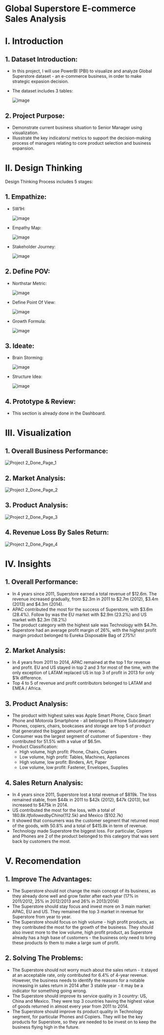 # Global Superstore E-commerce Sales Analysis
# I. Introduction
## 1. Dataset Introduction:
- In this project, I will use PowerBI (PBI) to visualize and analyze Global Superstore dataset - an e-commerce business, in order to make strategic expasion decision.
- The dataset includes 3 tables:

  ![image](https://github.com/user-attachments/assets/acf8ac71-d8c1-4dce-99fa-e7754106b89e)
## 2. Project Purpose:
- Demonstrate current business situation to Senior Manager using visualization.
- Illusstrate the key indicators/ metrics to support the decision-making process of managers relating to core product selection and business expansion.
# II. Design Thinking
Design Thinking Process includes 5 stages:
## 1. Empathize:
- 5W1H:

  ![image](https://github.com/user-attachments/assets/dd34420a-7efc-47af-aa3a-70ddeea62bca)
- Empathy Map:

  ![image](https://github.com/user-attachments/assets/f593b90d-6939-438a-ae3d-5510d7afb0eb)
- Stakeholder Journey:

  ![image](https://github.com/user-attachments/assets/dd99281d-04ee-4b2c-9919-dd6681a14baa)
## 2. Define POV:
- Northstar Metric:

  ![image](https://github.com/user-attachments/assets/f0f08377-e647-4cb9-bcec-48734de20023)
- Define Point Of View:

  ![image](https://github.com/user-attachments/assets/5009dc04-9a0e-4181-b8c8-356de487df1f)
- Growth Formula:

  ![image](https://github.com/user-attachments/assets/ec960ff4-fa25-4287-965c-001481b47725)
## 3. Ideate:
- Brain Storming:

  ![image](https://github.com/user-attachments/assets/5a2729ad-037b-4c66-ab43-91b7ce227149)
- Structure Idea:

  ![image](https://github.com/user-attachments/assets/37e6dc61-610a-4e69-930e-cff7b067b808)
## 4. Prototype & Review:
- This section is already done in the Dashboard.
# III. Visualization
## 1. Overall Business Performance:

![Project 2_Done_Page_1](https://github.com/user-attachments/assets/3208c54b-2e77-46ac-a7e9-45612252cb7b)
## 2. Market Analysis:

![Project 2_Done_Page_2](https://github.com/user-attachments/assets/b25bae83-969b-4c31-b5f9-69f4df7a99ea)
## 3. Product Analysis:

![Project 2_Done_Page_3](https://github.com/user-attachments/assets/9685ff63-934c-478a-aeaa-9b6c9f91bfb2)
## 4. Revenue Loss By Sales Return:

![Project 2_Done_Page_4](https://github.com/user-attachments/assets/f8e80cb3-d4c1-4e5e-8bd6-403b5941fb91)
# IV. Insights
## 1. Overall Performance:
- In 4 years since 2011, Superstore earned a total revenue of $12.6m. The revenue increased gradually, from $2.3m in 2011 to $2.7m (2012), $3.4m (2013) and $4.3m (2014).
- APAC contributed the most for the success of Superstore, with $3.6m (28.4%). Follow by was the EU market with $2.9m (23.2%) and US market with $2.3m (18.2%)
- The product category with the highest sale was Technology with $4.7m.
- Superstore had an average profit margin of 26%, with the highest profit margin product belonged to Eureka Disposable Bag of 275%!
## 2. Market Analysis:
- In 4 years from 2011 to 2014, APAC remained at the top 1 for revenue and profit. EU and US stayed in top 2 and 3 for most of the time, with the only exception of LATAM replaced US in top 3 of profit in 2013 for only $1k difference.
- Top 4 to 5 of revenue and profit contributors belonged to LATAM and EMEA / Africa.
## 3. Product Analysis:
- The product with highest sales was Apple Smart Phone, Cisco Smart Phone and Motorola Smartphone - all belonged to Phone Subcategory
- Phones, copiers, chairs, bookcases and storage are top 5 of product that generated the biggest amount of revenue.
- Consumer was the largest segment of customer of Superstore - they contributed for 51.5% with a value of $6.5m.
- Product Classification:
  - High volume, high profit: Phone, Chairs, Copiers
  - Low volume, high profit: Tables, Machines, Appliances
  - High volume, low profit: Binders, Art, Paper
  - Low volume, low profit: Fastener, Envelopes, Supplies
## 4. Sales Return Analysis:
- In 4 years since 2011, Superstore lost a total revenue of $819k. The loss remained stable, from $44k in 2011 to $42k (2012), $47k (2013), but increased to $475k in 2014.
- US contributed the most for the loss, with a total of $180.8k. It followed by China ($112.5k) and Mexico ($102.7k)
- It showed that consumers was the customer segment that returned most of the goods, with 50.8% and a total of $415.8k in term of revenue.
- Technology made Superstore the biggest loss. For particular, Copiers and Phones are 2 of the product belonged to this category that was sent back by customers the most.

# V. Recomendation
## 1. Improve The Advantages:
- The Superstore should not change the main concept of its business, as they already done well and grow faster after each year (17% in 2011/2012, 25% in 2012/2013 and 26% in 2013/2014)
- The Superstore should stay focus and invest more on 3 main market: APAC, EU and US. They remained the top 3 market in revenue for Superstore from year to year.
- The Superstore should focus on high volume - high profit products, as they contributed the most for the growth of the business. They should also invest more to the low volume, high profit product, as Superstore already has a high base of customers - the business only need to bring these products to them to make a large sum of profit.
## 2. Solving The Problems:
- The Superstore should not worry much about the sales return - it stayed at an acceptable rate, only contributed for 6.4% of 4-year revenue. However, the business needs to identify the reasons for a notable increasing in sales return in 2014 after 3 stable year - it may be a indicator for something going wrong.
- The Superstore should improve its service quality in 3 country: US, China and Mexico. They were top 3 countries having the highest value of goods returned in almost every year from 2011 to 2014.
- The Superstore should improve its product quality in Technology segment, for particular Phones and Copiers. They will be the key products for Superstore, so they are needed to be invest on to keep the business flying high in the future.









